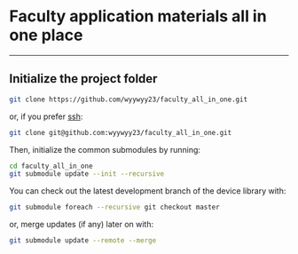 # Faculty application materials all in one place

---

## Initialize the project folder

```bash
git clone https://github.com/wyywyy23/faculty_all_in_one.git
```

or, if you prefer [ssh](https://docs.github.com/en/authentication/connecting-to-github-with-ssh):

```bash
git clone git@github.com:wyywyy23/faculty_all_in_one.git
```

Then, initialize the common submodules by running:

```bash
cd faculty_all_in_one
git submodule update --init --recursive
```

You can check out the latest development branch of the device library with:

```bash
git submodule foreach --recursive git checkout master
```

or, merge updates (if any) later on with:

```bash
git submodule update --remote --merge
```
